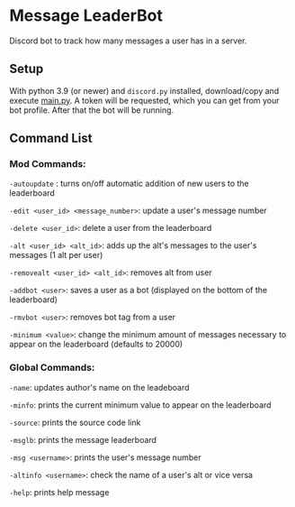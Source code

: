 # Message LeaderBot
Discord bot to track how many messages a user has in a server.

## Setup
With python 3.9 (or newer) and `discord.py` installed, download/copy and execute [main.py](https://github.com/RafaeI11/Message_LeaderBot/blob/main/main.py). A token will be requested, which you can get from your bot profile. After that the bot will be running.

## Command List

### Mod Commands:

`-autoupdate` : turns on/off automatic addition of new users to the leaderboard

`-edit <user_id> <message_number>`: update a user's message number

`-delete <user_id>`: delete a user from the leaderboard

`-alt <user_id> <alt_id>`: adds up the alt's messages to the user's messages (1 alt per user)

`-removealt <user_id> <alt_id>`: removes alt from user

`-addbot <user>`: saves a user as a bot (displayed on the bottom of the leaderboard)

`-rmvbot <user>`: removes bot tag from a user

`-minimum <value>`: change the minimum amount of messages necessary to appear on the leaderboard (defaults to 20000)

### Global Commands:

`-name`: updates author's name on the leadeboard

`-minfo`: prints the current minimum value to appear on the leaderboard

`-source`: prints the source code link

`-msglb`: prints the message leaderboard

`-msg <username>`: prints the user's message number

`-altinfo <username>`: check the name of a user's alt or vice versa

`-help`: prints help message
